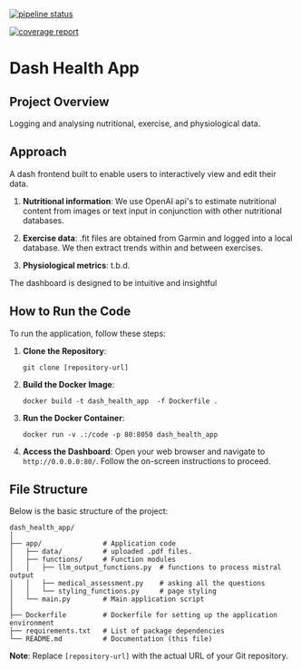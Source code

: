 [![pipeline status](https://gitlab.com/jasperhajonides/dash_health_app/badges/main/pipeline.svg)](https://gitlab.com/jasperhajonides/dash_health_app/-/pipelines)

[![coverage report](https://gitlab.com/jasperhajonides/dash_health_app/badges/main/coverage.svg)](https://gitlab.com/jasperhajonides/dash_health_app/-/commits/main)


# Dash Health App

## Project Overview

Logging and analysing nutritional, exercise, and physiological data. 

## Approach

A dash frontend built to enable users to interactively view and edit their data. 

1. **Nutritional information**: We use OpenAI api's to estimate nutritional content from images or text input in conjunction with other nutritional databases.

2. **Exercise data**: .fit files are obtained from Garmin and logged into a local database. We then extract trends within and between exercises.

3. **Physiological metrics**: t.b.d.

The dashboard is designed to be intuitive and insightful

## How to Run the Code

To run the application, follow these steps:

1. **Clone the Repository**:
    ```
   git clone [repository-url]
    ```

2. **Build the Docker Image**:
    ```
   docker build -t dash_health_app  -f Dockerfile .
    ```

3. **Run the Docker Container**:
    ```
   docker run -v .:/code -p 80:8050 dash_health_app
    ```

4. **Access the Dashboard**:
   Open your web browser and navigate to `http://0.0.0.0:80/`. Follow the on-screen instructions to proceed.

## File Structure

Below is the basic structure of the project:

```
dash_health_app/
│
├── app/               # Application code
│   ├── data/          # uploaded .pdf files.
│   ├── functions/     # Function modules
│   │   ├── llm_output_functions.py  # functions to process mistral output
│   │   ├── medical_assessment.py    # asking all the questions
│   │   └── styling_functions.py     # page styling
│   └── main.py        # Main application script
│
├── Dockerfile         # Dockerfile for setting up the application environment
├── requirements.txt   # List of package dependencies
└── README.md          # Documentation (this file)
```

**Note**: Replace `[repository-url]` with the actual URL of your Git repository.